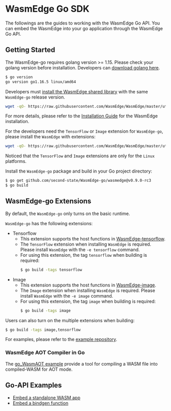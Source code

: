 # WasmEdge Go SDK

The followings are the guides to working with the WasmEdge Go API. You can embed the WasmEdge into your go application through the WasmEdge Go API.

## Getting Started

The WasmEdge-go requires golang version >= 1.15. Please check your golang version before installation. Developers can [download golang here](https://golang.org/dl/).

```bash
$ go version
go version go1.16.5 linux/amd64
```

Developers must [install the WasmEdge shared library](https://github.com/WasmEdge/WasmEdge/blob/master/docs/install.md) with the same `WasmEdge-go` release version.

```bash
wget -qO- https://raw.githubusercontent.com/WasmEdge/WasmEdge/master/utils/install.sh | bash -s -- -v 0.9.0-rc.4
```

For more details, please refer to the [Installation Guide](../start/install.md) for the WasmEdge installation.

For the developers need the `TensorFlow` or `Image` extension for `WasmEdge-go`, please install the `WasmEdge` with extensions:

```bash
wget -qO- https://raw.githubusercontent.com/WasmEdge/WasmEdge/master/utils/install.sh | bash -s -- -v 0.9.0-rc.4
```

Noticed that the `TensorFlow` and `Image` extensions are only for the `Linux` platforms.

Install the `WasmEdge-go` package and build in your Go project directory:

```bash
$ go get github.com/second-state/WasmEdge-go/wasmedge@v0.9.0-rc3
$ go build
```

## WasmEdge-go Extensions

By default, the `WasmEdge-go` only turns on the basic runtime.

`WasmEdge-go` has the following extensions:

 - Tensorflow
    * This extension supports the host functions in [WasmEdge-tensorflow](https://github.com/second-state/WasmEdge-tensorflow).
    * The `TensorFlow` extension when installing `WasmEdge` is required. Please install `WasmEdge` with the `-e tensorflow` command.
    * For using this extension, the tag `tensorflow` when building is required:
        ```bash
        $ go build -tags tensorflow
        ```
 - Image
    * This extension supports the host functions in [WasmEdge-image](https://github.com/second-state/WasmEdge-image).
    * The `Image` extension when installing `WasmEdge` is required. Please install `WasmEdge` with the `-e image` command.
    * For using this extension, the tag `image` when building is required:
        ```bash
        $ go build -tags image
        ```

Users can also turn on the multiple extensions when building:

```bash
$ go build -tags image,tensorflow
```

For examples, please refer to the [example repository](https://github.com/second-state/WasmEdge-go-examples/).

### WasmEdge AOT Compiler in Go

The [go_WasmAOT example](https://github.com/second-state/WasmEdge-go-examples/tree/master/go_WasmAOT) provide a tool for compiling a WASM file into compiled-WASM for AOT mode.

## Go-API Examples

* [Embed a standalone WASM app](go/app.md)
* [Embed a bindgen function](go/bindgen.md)

